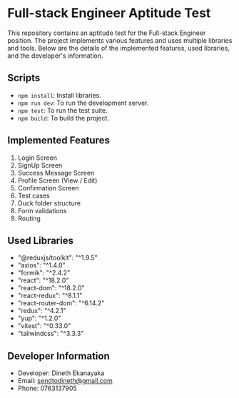 # Full-stack Engineer Aptitude Test

This repository contains an aptitude test for the Full-stack Engineer position. The project implements various features and uses multiple libraries and tools. Below are the details of the implemented features, used libraries, and the developer's information.


## Scripts

- `npm install`: Install libraries.
- `npm run dev`: To run the development server.
- `npm test`: To run the test suite.
- `npm build`: To build the project.


## Implemented Features

1. Login Screen
2. SignUp Screen
3. Success Message Screen
4. Profile Screen (View / Edit)
5. Confirmation Screen
6. Test cases
7. Duck folder structure
8. Form validations
9. Routing

## Used Libraries

- "@reduxjs/toolkit": "^1.9.5"
- "axios": "^1.4.0"
- "formik": "^2.4.2"
- "react": "^18.2.0"
- "react-dom": "^18.2.0"
- "react-redux": "^8.1.1"
- "react-router-dom": "^6.14.2"
- "redux": "^4.2.1"
- "yup": "^1.2.0"
- "vitest": "^0.33.0"
- "tailwindcss": "^3.3.3"


## Developer Information

- Developer: Dineth Ekanayaka
- Email: sendtodineth@gmail.com
- Phone: 0763137905
